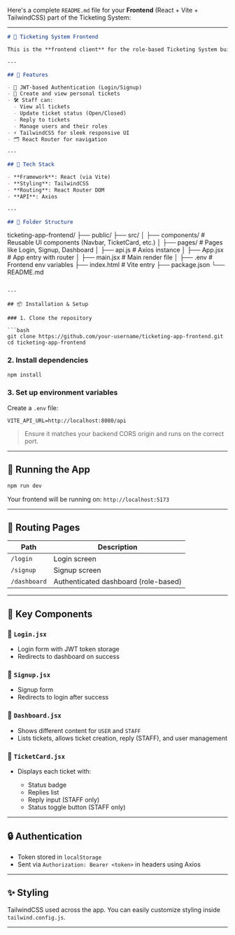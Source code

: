 Here's a complete `README.md` file for your **Frontend** (React + Vite + TailwindCSS) part of the Ticketing System:

---

```md
# 🎫 Ticketing System Frontend

This is the **frontend client** for the role-based Ticketing System built with **React**, **Vite**, **TailwindCSS**, and **React Router DOM**. It connects to the backend API to allow users to log in, create and view tickets, and for staff to manage tickets and user roles.

---

## 🚀 Features

- 🔐 JWT-based Authentication (Login/Signup)
- 🧾 Create and view personal tickets
- 🛠️ Staff can:
  - View all tickets
  - Update ticket status (Open/Closed)
  - Reply to tickets
  - Manage users and their roles
- ⚡ TailwindCSS for sleek responsive UI
- 🗂️ React Router for navigation

---

## 🧱 Tech Stack

- **Framework**: React (via Vite)
- **Styling**: TailwindCSS
- **Routing**: React Router DOM
- **API**: Axios

---

## 📁 Folder Structure
```

ticketing-app-frontend/
├── public/
├── src/
│ ├── components/ # Reusable UI components (Navbar, TicketCard, etc.)
│ ├── pages/ # Pages like Login, Signup, Dashboard
│ ├── api.js # Axios instance
│ ├── App.jsx # App entry with router
│ ├── main.jsx # Main render file
│
├── .env # Frontend env variables
├── index.html # Vite entry
├── package.json
└── README.md

````

---

## 📦 Installation & Setup

### 1. Clone the repository

```bash
git clone https://github.com/your-username/ticketing-app-frontend.git
cd ticketing-app-frontend
````

### 2. Install dependencies

```bash
npm install
```

### 3. Set up environment variables

Create a `.env` file:

```env
VITE_API_URL=http://localhost:8080/api
```

> Ensure it matches your backend CORS origin and runs on the correct port.

---

## 🧪 Running the App

```bash
npm run dev
```

Your frontend will be running on: `http://localhost:5173`

---

## 🧭 Routing Pages

| Path         | Description                          |
| ------------ | ------------------------------------ |
| `/login`     | Login screen                         |
| `/signup`    | Signup screen                        |
| `/dashboard` | Authenticated dashboard (role-based) |

---

## 📌 Key Components

### 🧩 `Login.jsx`

- Login form with JWT token storage
- Redirects to dashboard on success

### 🧩 `Signup.jsx`

- Signup form
- Redirects to login after success

### 🧩 `Dashboard.jsx`

- Shows different content for `USER` and `STAFF`
- Lists tickets, allows ticket creation, reply (STAFF), and user management

### 🧩 `TicketCard.jsx`

- Displays each ticket with:

  - Status badge
  - Replies list
  - Reply input (STAFF only)
  - Status toggle button (STAFF only)

---

## 🔒 Authentication

- Token stored in `localStorage`
- Sent via `Authorization: Bearer <token>` in headers using Axios

---

## ✨ Styling

TailwindCSS used across the app. You can easily customize styling inside `tailwind.config.js`.

---
